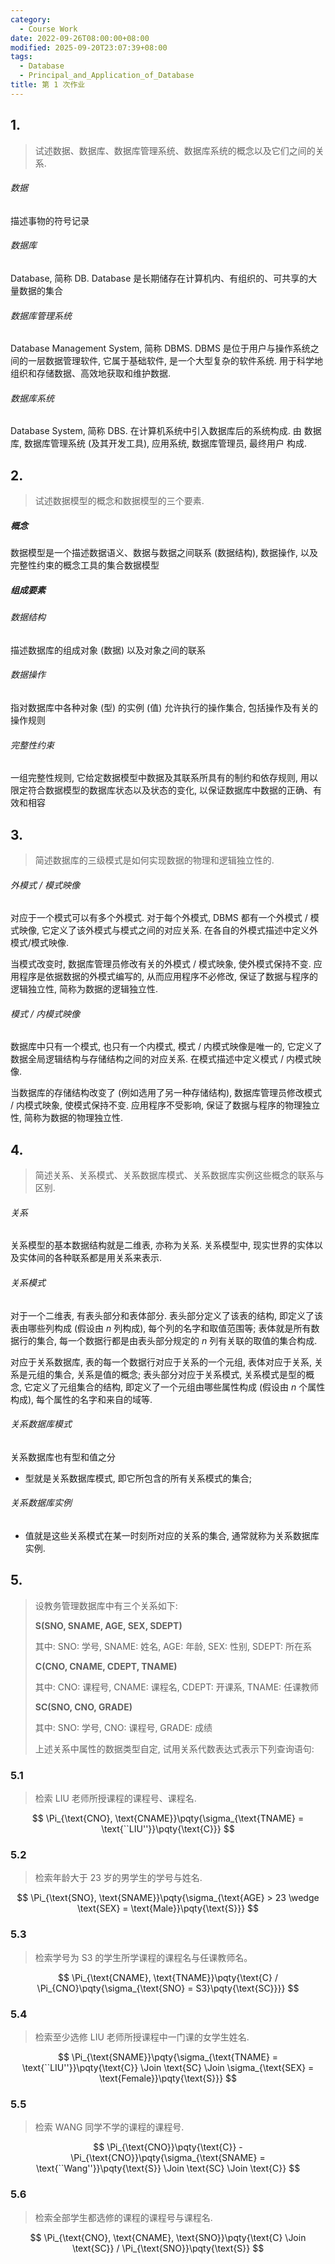 ```yaml
---
category:
  - Course Work
date: 2022-09-26T08:00:00+08:00
modified: 2025-09-20T23:07:39+08:00
tags:
  - Database
  - Principal_and_Application_of_Database
title: 第 1 次作业
---
```


## 1.

> 试述数据、数据库、数据库管理系统、数据库系统的概念以及它们之间的关系.

###### 数据

描述事物的符号记录

###### 数据库

Database, 简称 DB. Database 是长期储存在计算机内、有组织的、可共享的大量数据的集合

###### 数据库管理系统

Database Management System, 简称 DBMS. DBMS 是位于用户与操作系统之间的一层数据管理软件, 它属于基础软件, 是一个大型复杂的软件系统. 用于科学地组织和存储数据、高效地获取和维护数据.

###### 数据库系统

Database System, 简称 DBS. 在计算机系统中引入数据库后的系统构成. 由 数据库, 数据库管理系统 (及其开发工具), 应用系统, 数据库管理员, 最终用户 构成.

## 2.

> 试述数据模型的概念和数据模型的三个要素.

##### 概念

数据模型是一个描述数据语义、数据与数据之间联系 (数据结构), 数据操作, 以及完整性约束的概念工具的集合数据模型

##### 组成要素

###### 数据结构

描述数据库的组成对象 (数据) 以及对象之间的联系

###### 数据操作

指对数据库中各种对象 (型) 的实例 (值) 允许执行的操作集合, 包括操作及有关的操作规则

###### 完整性约束

一组完整性规则, 它给定数据模型中数据及其联系所具有的制约和依存规则, 用以限定符合数据模型的数据库状态以及状态的变化, 以保证数据库中数据的正确、有效和相容

## 3.

> 简述数据库的三级模式是如何实现数据的物理和逻辑独立性的.

###### 外模式 / 模式映像

对应于一个模式可以有多个外模式. 对于每个外模式, DBMS 都有一个外模式 / 模式映像, 它定义了该外模式与模式之间的对应关系. 在各自的外模式描述中定义外模式/模式映像.

当模式改变时, 数据库管理员修改有关的外模式 / 模式映象, 使外模式保持不变. 应用程序是依据数据的外模式编写的, 从而应用程序不必修改, 保证了数据与程序的逻辑独立性, 简称为数据的逻辑独立性.

###### 模式 / 内模式映像

数据库中只有一个模式, 也只有一个内模式, 模式 / 内模式映像是唯一的, 它定义了数据全局逻辑结构与存储结构之间的对应关系. 在模式描述中定义模式 / 内模式映像.

当数据库的存储结构改变了 (例如选用了另一种存储结构), 数据库管理员修改模式 / 内模式映象, 使模式保持不变. 应用程序不受影响, 保证了数据与程序的物理独立性, 简称为数据的物理独立性.

## 4.

> 简述关系、关系模式、关系数据库模式、关系数据库实例这些概念的联系与区别.

###### 关系

关系模型的基本数据结构就是二维表, 亦称为关系. 关系模型中, 现实世界的实体以及实体间的各种联系都是用关系来表示.

###### 关系模式

对于一个二维表, 有表头部分和表体部分. 表头部分定义了该表的结构, 即定义了该表由哪些列构成 (假设由 $n$ 列构成), 每个列的名字和取值范围等; 表体就是所有数据行的集合, 每一个数据行都是由表头部分规定的 $n$ 列有关联的取值的集合构成.

对应于关系数据库, 表的每一个数据行对应于关系的一个元组, 表体对应于关系, 关系是元组的集合, 关系是值的概念; 表头部分对应于关系模式, 关系模式是型的概念, 它定义了元组集合的结构, 即定义了一个元组由哪些属性构成 (假设由 $n$ 个属性构成), 每个属性的名字和来自的域等.

###### 关系数据库模式

关系数据库也有型和值之分

- 型就是关系数据库模式, 即它所包含的所有关系模式的集合;

###### 关系数据库实例

- 值就是这些关系模式在某一时刻所对应的关系的集合, 通常就称为关系数据库实例.

## 5.

> 设教务管理数据库中有三个关系如下:
>
> **S(SNO, SNAME, AGE, SEX, SDEPT)**
>
> 其中: SNO: 学号, SNAME: 姓名, AGE: 年龄, SEX: 性别, SDEPT: 所在系
>
> **C(CNO, CNAME, CDEPT, TNAME)**
>
> 其中: CNO: 课程号, CNAME: 课程名, CDEPT: 开课系, TNAME: 任课教师
>
> **SC(SNO, CNO, GRADE)**
>
> 其中: SNO: 学号, CNO: 课程号, GRADE: 成绩
>
> 上述关系中属性的数据类型自定, 试用关系代数表达式表示下列查询语句:

### 5.1

> 检索 LIU 老师所授课程的课程号、课程名.

$$
\Pi_{\text{CNO}, \text{CNAME}}\pqty{\sigma_{\text{TNAME} = \text{``LIU''}}\pqty{\text{C}}}
$$

### 5.2

> 检索年龄大于 23 岁的男学生的学号与姓名.

$$
\Pi_{\text{SNO}, \text{SNAME}}\pqty{\sigma_{\text{AGE} > 23 \wedge \text{SEX} = \text{Male}}\pqty{\text{S}}}
$$

### 5.3

> 检索学号为 S3 的学生所学课程的课程名与任课教师名。

$$
\Pi_{\text{CNAME}, \text{TNAME}}\pqty{\text{C} / \Pi_{CNO}\pqty{\sigma_{\text{SNO} = S3}\pqty{\text{SC}}}}
$$

### 5.4

> 检索至少选修 LIU 老师所授课程中一门课的女学生姓名.

$$
\Pi_{\text{SNAME}}\pqty{\sigma_{\text{TNAME} = \text{``LIU''}}\pqty{\text{C}} \Join \text{SC} \Join \sigma_{\text{SEX} = \text{Female}}\pqty{\text{S}}}
$$

### 5.5

> 检索 WANG 同学不学的课程的课程号.

$$
\Pi_{\text{CNO}}\pqty{\text{C}} - \Pi_{\text{CNO}}\pqty{\sigma_{\text{SNAME} = \text{``Wang''}}\pqty{\text{S}} \Join \text{SC} \Join \text{C}}
$$

### 5.6

> 检索全部学生都选修的课程的课程号与课程名.

$$
\Pi_{\text{CNO}, \text{CNAME}, \text{SNO}}\pqty{\text{C} \Join \text{SC}} / \Pi_{\text{SNO}}\pqty{\text{S}}
$$
